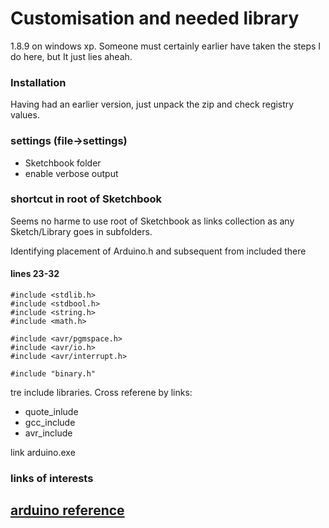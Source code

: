 # Customisation and needed library

1.8.9 on windows xp. Someone must certainly earlier have taken the steps I do here, but It just lies aheah.

### Installation

Having had an earlier version, just unpack the zip and check registry values.

### settings (file->settings)

- Sketchbook folder
- enable verbose output 

### shortcut in root of Sketchbook

Seems no harme to use root of Sketchbook as links collection as any Sketch/Library goes in subfolders.

Identifying placement of Arduino.h and subsequent from included there

#### lines 23-32

    #include <stdlib.h>
    #include <stdbool.h>
    #include <string.h>
    #include <math.h>
    
    #include <avr/pgmspace.h>
    #include <avr/io.h>
    #include <avr/interrupt.h>
    
    #include "binary.h"

tre include libraries. Cross referene by links:

- quote_inlude
- gcc_include
- avr_include

link arduino.exe

### links of interests

## [arduino reference](https://www.arduino.cc/reference/en/)

